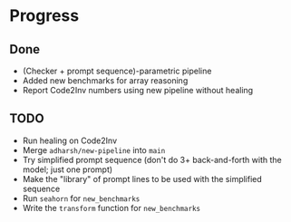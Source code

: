 # Progress

## Done

- (Checker + prompt sequence)-parametric pipeline
- Added new benchmarks for array reasoning
- Report Code2Inv numbers using new pipeline without healing

## TODO

- Run healing on Code2Inv
- Merge `adharsh/new-pipeline` into `main`
- Try simplified prompt sequence (don't do 3+ back-and-forth with the model; just one prompt)
- Make the "library" of prompt lines to be used with the simplified sequence
- Run `seahorn` for `new_benchmarks`
- Write the `transform` function for `new_benchmarks`
